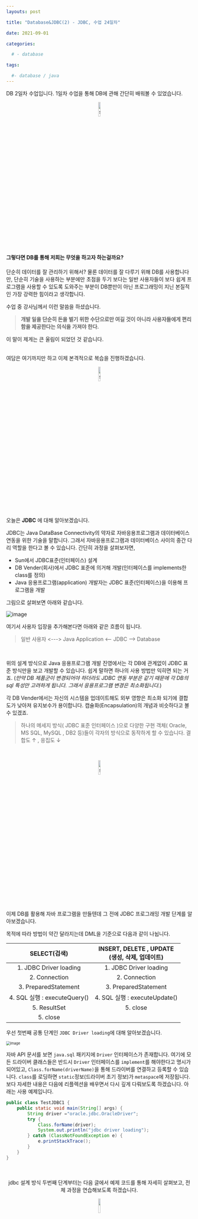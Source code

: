 ```yaml
---
layouts: post

title: "Database&JDBC(2) - JDBC, 수업 24일차"

date: 2021-09-01

categories:

  # - database

tags:

  #- database / java
---
```




DB 2일차 수업입니다.  1일차 수업을 통해 DB에 관해 간단히 배워볼 수 있었습니다.

<p align="center"><img src="https://user-images.githubusercontent.com/70495425/131687801-2b295fb7-6e22-4e70-a1ef-a7dc85b96796.png" alt="sun cloud" height="10%" width="10%" /></p>

#### 그렇다면 DB를 통해 저희는 무엇을 하고자 하는걸까요?

단순히 데이터를 잘 관리하기 위해서? 물론 데이터를 잘 다루기 위해 DB를 사용합니다만, 단순히 기술을 사용하는 부분에만 초점을 두기 보다는 일반 사용자들이 보다 쉽게 프로그램을 사용할 수 있도록 도와주는 부분이 DB뿐만이 아닌 프로그래밍이 지닌 본질적인 가장 강력한 힘이라고 생각합니다.

수업 중 강사님께서 이런 말씀을 하셨습니다. 

> **개발 일을 단순히 돈을 벌기 위한 수단으로만 여길 것이 아니라 사용자들에게 편리함을 제공한다는 의식을 가져야 한다.**

이 말이 제게는 큰 울림이 되었던 것 같습니다.<br><br>



여담은 여기까지만 하고 이제 본격적으로 복습을 진행하겠습니다.

<p align="center"><img src="https://user-images.githubusercontent.com/70495425/131687801-2b295fb7-6e22-4e70-a1ef-a7dc85b96796.png" alt="sun cloud" height="10%" width="10%" /></p>

오늘은 **JDBC** 에 대해 알아보겠습니다.

JDBC는 Java DataBase Connectivity의 약자로 자바응용프로그램과 데이터베이스 연동을 위한 기술을 말합니다. 그래서 자바응용프로그램과 데이터베이스 사이의 중간 다리 역할을 한다고 볼 수 있습니다. 간단히 과정을 살펴보자면,

- Sun에서 JDBC표준(인터페이스) 설계
- DB Vender(회사)에서 JDBC 표준에 의거해 개발(인터페이스를 implements한 class를 정의)
- Java 응용프로그램(application) 개발자는 JDBC 표준(인터페이스)을 이용해 프로그램을 개발

그림으로 살펴보면 아래와 같습니다.

![image](https://user-images.githubusercontent.com/70495425/131601215-9fa7f7d8-b6eb-4b8a-8c78-fed588265e97.png)



여기서 사용자 입장을 추가해본다면 아래와 같은 흐름이 됩니다.

> 일반 사용자	<--->	Java Application	<-- JDBC -->	Database

<BR>

위의 설계 방식으로 Java 응용프로그램 개발 진영에서는 각 DB에 관계없이 JDBC 표준 방식만을 보고 개발할 수 있습니다. 쉽게 말하면 하나의 사용 방법만 익히면 되는 거죠. (_만약 DB 제품군이 변경되어야 하더라도 JDBC 연동 부분은 같기 때문에 각 DB의 sql 특성만 고려하게 됩니다. 그래서 응용프로그램 변경은 최소화됩니다._)

각 DB Vender에서는 자신의 시스템을 업데이트해도 외부 영향은 최소화 되기에 결합도가 낮아져 유지보수가 용이합니다. 캡슐화(Encapsulation)의 개념과 비슷하다고 볼 수 있겠죠.

>하나의 메세지 방식( JDBC 표준 인터페이스 )으로 다양한 구현 객체( Oracle, MS SQL, MySQL , DB2 등)들이 각자의 방식으로 동작하게 할 수 있습니다. 결합도 ↑ ,  응집도 ↓

<br>



<p align="center"><img src="https://user-images.githubusercontent.com/70495425/131687801-2b295fb7-6e22-4e70-a1ef-a7dc85b96796.png" alt="sun cloud" height="10%" width="10%" /></p>

이제 DB를 활용해 자바 프로그램을 만들텐데 그 전에 JDBC 프로그래밍 개발 단계를 알아보겠습니다.

목적에 따라 방법이 약간 달라지는데 DML을 기준으로 다음과 같이 나뉩니다.

|         SELECT(검색)         | INSERT, DELETE , UPDATE<br/>(생성, 삭제, 업데이트) |
| :--------------------------: | :------------------------------------------------: |
|    1. JDBC Driver loading    |               1. JDBC Driver loading               |
|        2. Connection         |                   2. Connection                    |
|     3. PreparedStatement     |                3. PreparedStatement                |
| 4. SQL 실행 : executeQuery() |           4. SQL 실행 : executeUpdate()            |
|         5. ResultSet         |                      5. close                      |
|           5. close           |                                                    |

 우선 첫번째 공통 단계인 `JDBC Driver loading`에 대해 알아보겠습니다.

<img src="https://user-images.githubusercontent.com/70495425/132098579-a78fbb96-e149-4e28-8696-421f35483689.png" alt="image" style="zoom:67%;" />

자바 API 문서를 보면 `java.sql` 패키지에 `Driver` 인터페이스가 존재합니다. 여기에 모든 드라이버 클래스들은 반드시 `Driver` 인터페이스를 `implement`를 해야한다고 명시가 되어있고, `Class.forName(driverName)`을 통해 드라이버를 연결하고 등록할 수 있습니다. `class`를 로딩하면 `static`정보(드라이버 초기 정보)가 `metaspace`에 저장됩니다. 보다 자세한 내용은 다음에 리플렉션을 배우면서 다시 깊게 다뤄보도록 하겠습니다. 아래는 사용 예제입니다.

```java
public class TestJDBC1 {
    public static void main(String[] args) {
        String driver ="oracle.jdbc.OracleDriver";
        try {
            Class.forName(driver);
            System.out.println("jdbc driver loading");
        } catch (ClassNotFoundException e) {
            e.printStackTrace();
        }
    }
}
```

<br>

<br>

<CENTER>jdbc 설계 방식 두번째 단계부터는 다음 글에서 예제 코드를 통해 자세히 살펴보고, 전체 과정을 연습해보도록 하겠습니다.</CENTER>



<p align="center"><img src="https://user-images.githubusercontent.com/70495425/131689647-b4d2206e-7ec4-4f7f-a734-6c3bf77c80c3.png" height="10%" width="10%"></p>
